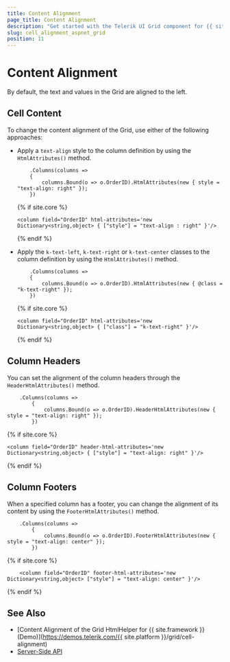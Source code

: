 ```yaml
---
title: Content Alignment
page_title: Content Alignment
description: "Get started with the Telerik UI Grid component for {{ site.framework }} and learn how to align the cell content, the column header, and the column footer."
slug: cell_alignment_aspnet_grid
position: 11
---
```


# Content Alignment

By default, the text and values in the Grid are aligned to the left.

## Cell Content

To change the content alignment of the Grid, use either of the following approaches:
* Apply a `text-align` style to the column definition by using the `HtmlAttributes()` method.

    ```HtmlHelper
        .Columns(columns =>
        {
            columns.Bound(o => o.OrderID).HtmlAttributes(new { style = "text-align: right" });
        })
    ```
    {% if site.core %}
    ```TagHelper
    <column field="OrderID" html-attributes='new Dictionary<string,object> { ["style"] = "text-align : right" }'/>
    ```
    {% endif %}



* Apply the `k-text-left`, `k-text-right` or `k-text-center` classes to the column definition by using the `HtmlAttributes()` method.

    ```HtmlHelper
        .Columns(columns =>
        {
            columns.Bound(o => o.OrderID).HtmlAttributes(new { @class = "k-text-right" });
        })
    ```
    {% if site.core %}
    ```TagHelper
    <column field="OrderID" html-attributes='new Dictionary<string,object> { ["class"] = "k-text-right" }'/>
    ```
    {% endif %}

## Column Headers

You can set the alignment of the column headers through the `HeaderHtmlAttributes()` method.

```HtmlHelper
    .Columns(columns =>
        {
            columns.Bound(o => o.OrderID).HeaderHtmlAttributes(new { style = "text-align: right" });
        })
```
{% if site.core %}
```TagHelper
<column field="OrderID" header-html-attributes='new Dictionary<string,object> { ["style"] = "text-align: right" }'/>
```
{% endif %}

## Column Footers

When a specified column has a footer, you can change the alignment of its content by using the `FooterHtmlAttributes()` method.

```HtmlHelper
    .Columns(columns =>
        {
            columns.Bound(o => o.OrderID).FooterHtmlAttributes(new { style = "text-align: center" });
        })
```
{% if site.core %}
```TagHelper
    <column field="OrderID" footer-html-attributes='new Dictionary<string,object> ["style"] = "text-align: center" }'/>
```
{% endif %}

## See Also

* [Content Alignment of the Grid HtmlHelper for {{ site.framework }} (Demo)](https://demos.telerik.com/{{ site.platform }}/grid/cell-alignment)
* [Server-Side API](/api/grid)
